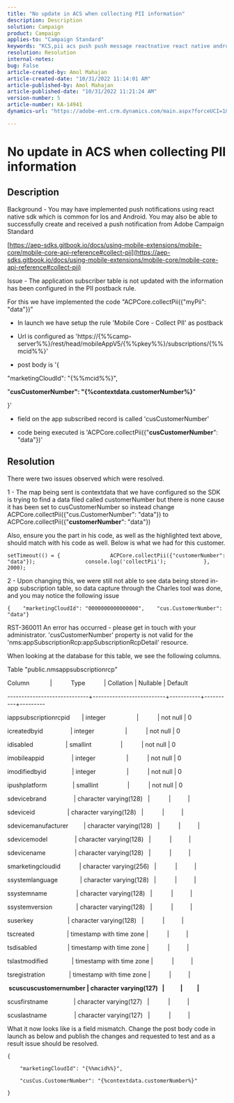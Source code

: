 ```yaml
---
title: "No update in ACS when collecting PII information"
description: Description
solution: Campaign
product: Campaign
applies-to: "Campaign Standard"
keywords: "KCS,pii acs push push message reactnative react native android ios"
resolution: Resolution
internal-notes: 
bug: False
article-created-by: Amol Mahajan
article-created-date: "10/31/2022 11:14:01 AM"
article-published-by: Amol Mahajan
article-published-date: "10/31/2022 11:21:24 AM"
version-number: 5
article-number: KA-14941
dynamics-url: "https://adobe-ent.crm.dynamics.com/main.aspx?forceUCI=1&pagetype=entityrecord&etn=knowledgearticle&id=fa906b1e-0d59-ed11-9561-6045bd006079"

---
```

# No update in ACS when collecting PII information

## Description


Background - You may have implemented push notifications using react native sdk which is common for Ios and Android. You may also be able to successfully create and received a push notification from Adobe Campaign Standard

[https://aep-sdks.gitbook.io/docs/using-mobile-extensions/mobile-core/mobile-core-api-reference#collect-pii](https://aep-sdks.gitbook.io/docs/using-mobile-extensions/mobile-core/mobile-core-api-reference#collect-pii)



Issue - The application subscriber table is not updated with the information has been configured in the PII postback rule.

For this we have implemented the code "ACPCore.collectPii({"myPii": "data"})"

- In launch we have setup the rule 'Mobile Core - Collect PII' as postback

- Url is configured as 'https://{%%camp-server%%}/rest/head/mobileAppV5/{%%pkey%%}/subscriptions/{%%mcid%%}'

- post body is '{

"marketingCloudId": "{%%mcid%%}",

"<b>cusCustomerNumber": "{%contextdata.customerNumber%}</b>"

}'

- field on the app subscribed record is called 'cusCustomerNumber'

- code being executed is 'ACPCore.collectPii({"<b>cusCustomerNumber</b>": "data"})'


## Resolution


There were two issues observed which were resolved.



1 - The map being sent is contextdata that we have configured so the SDK is trying to find a data filed called customerNumber but there is none cause it has been set to cusCustomerNumber so instead change ACPCore.collectPii({"cus.CustomerNumber": "data"}) to ACPCore.collectPii({"<b>customerNumber</b>": "data"})

Also, ensure you the part in his code, as well as the highlighted text above, should match with his code as well. Below is what we had for this customer.




```
setTimeout(() = {                ACPCore.collectPii({"customerNumber": "data"});                console.log('collectPii');            }, 2000);
```






2 - Upon changing this, we were still not able to see data being stored in-app subscription table, so data capture through the Charles tool was done, and you may notice the following issue




```
{    "marketingCloudId": "0000000000000000",    "cus.CustomerNumber": "data"}
```




RST-360011 An error has occurred - please get in touch with your administrator.
'cusCustomerNumber' property is not valid for the 'nms:appSubscriptionRcp:appSubscriptionRcpDetail' resource.

When looking at the database for this table, we see the following columns.



Table "public.nmsappsubscriptionrcp"

Column            |           Type           | Collation | Nullable | Default

-----------------------------+--------------------------+-----------+----------+---------

iappsubscriptionrcpid       | integer                  |           | not null | 0

icreatedbyid                | integer                  |           | not null | 0

idisabled                   | smallint                 |           | not null | 0

imobileappid                | integer                  |           | not null | 0

imodifiedbyid               | integer                  |           | not null | 0

ipushplatform               | smallint                 |           | not null | 0

sdevicebrand                | character varying(128)   |           |          |

sdeviceid                   | character varying(128)   |           |          |

sdevicemanufacturer         | character varying(128)   |           |          |

sdevicemodel                | character varying(128)   |           |          |

sdevicename                 | character varying(128)   |           |          |

smarketingcloudid           | character varying(256)   |           |          |

ssystemlanguage             | character varying(128)   |           |          |

ssystemname                 | character varying(128)   |           |          |

ssystemversion              | character varying(128)   |           |          |

suserkey                    | character varying(128)   |           |          |

tscreated                   | timestamp with time zone |           |          |

tsdisabled                  | timestamp with time zone |           |          |

tslastmodified              | timestamp with time zone |           |          |

tsregistration              | timestamp with time zone |           |          |

<b> scuscuscustomernumber | character varying(127)   |           |          | </b>

scusfirstname               | character varying(127)   |           |          |

scuslastname                | character varying(127)   |           |          |



What it now looks like is a field mismatch. Change the post body code in launch as below and publish the changes and requested to test and as a result issue should be resolved.




```
{
```




`    "marketingCloudId": "{%%mcid%%}",`

`    "cusCus.CustomerNumber": "{%contextdata.customerNumber%}"`

`}`


